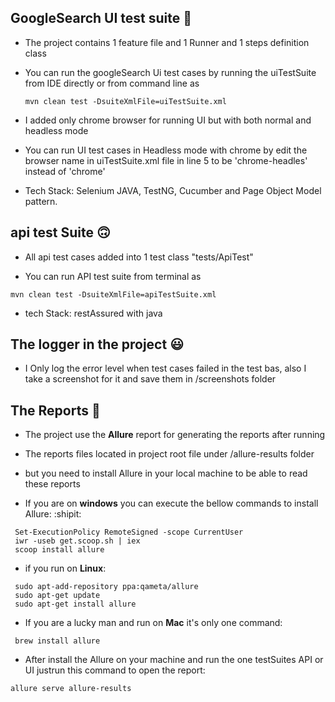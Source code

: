 ## GoogleSearch UI test suite :wave:
- The project contains 1 feature file and 1 Runner and 1 steps definition class
- You can run the googleSearch Ui test cases by running the uiTestSuite from IDE directly or from command line as
  ```
  mvn clean test -DsuiteXmlFile=uiTestSuite.xml
  ```

- I added only chrome browser for running UI but with both normal and headless mode
- You can run UI test cases in Headless mode with chrome by edit the browser name in
  uiTestSuite.xml file in line 5 to be 'chrome-headles' instead of 'chrome'

- Tech Stack: Selenium JAVA, TestNG, Cucumber and Page Object Model pattern.

## api test Suite  :upside_down_face:
- All api test cases added into 1 test class "tests/ApiTest"

- You can run API test suite from terminal as
 ```
 mvn clean test -DsuiteXmlFile=apiTestSuite.xml
 ```

- tech Stack: restAssured with java


## The logger in the project  :smiley:
- I Only log the error level when test cases failed in the test bas,
also I take a screenshot for it and save them in /screenshots folder


## The Reports :tada:
- The project use the **Allure** report for generating the reports after running
- The reports files located in project root file under /allure-results folder
- but you need to install Allure in your local machine to be able to read these reports

- If you are on **windows** you can execute the bellow commands to install Allure:  :shipit:
```
 Set-ExecutionPolicy RemoteSigned -scope CurrentUser
 iwr -useb get.scoop.sh | iex
 scoop install allure
```
- if you run on **Linux**:
```
 sudo apt-add-repository ppa:qameta/allure
 sudo apt-get update
 sudo apt-get install allure
```
- If you are a lucky man and run on **Mac** it's only one command:
```
 brew install allure
```
- After install the Allure on your machine and run the one testSuites API or UI justrun this command to open the report:
 ```
 allure serve allure-results
 ```
